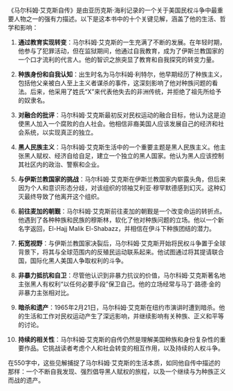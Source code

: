 《马尔科姆·艾克斯自传》是由亚历克斯·海利记录的一个关于美国民权斗争中最重要人物之一的强有力描述。以下是这本书中的十个关键见解，涵盖了他的生活、哲学和影响：

1. **通过教育实现转变**：马尔科姆·艾克斯的一生充满了不断的发展。在年轻时期，他参与了犯罪活动，但在监狱期间，他通过自我教育，成为了伊斯兰教国家的一个口才流利的代言人。他的智识之旅突显了教育和自我探究的转变力量。

2. **种族身份和自我认知**：出生时名为马尔科姆·利特尔，他早期经历了种族主义，包括他父亲被白人至上主义者谋杀的事件，这深刻影响了他对种族问题的看法。后来，他采用了姓氏“X”来代表他失去的非洲传统，并拒绝了祖先所给予的奴隶名。

3. **对融合的批评**：马尔科姆·艾克斯最初反对民权运动的融合目标，他认为这是迫使黑人加入一个腐败的白人社会。他相信非裔美国人应该发展自己的经济和社会系统，以实现真正的独立。

4. **黑人民族主义**：马尔科姆·艾克斯生活中的一个重要主题是黑人民族主义。他主张黑人赋权、经济自给自足，建立一个独立的黑人国家。他认为黑人应该控制其社区内的政治、警察和企业。

5. **与伊斯兰教国家的挑战**：马尔科姆·艾克斯在伊斯兰教国家内崭露头角，但后来因为个人和意识形态分歧，对该组织的领袖艾利亚·穆罕默德感到幻灭。这种幻灭最终导致了他离开这个组织。

6. **前往麦加的朝觐**：马尔科姆·艾克斯前往麦加的朝觐是一个改变命运的转折点。他遇到了各种种族和民族的穆斯林，软化了他对种族问题的立场。他以一个新名字返回，El-Hajj Malik El-Shabazz，并相信在伊斗下种族团结的潜力。

7. **拓宽视野**：与伊斯兰教国家决裂后，马尔科姆·艾克斯开始将民权斗争置于全球背景下，将其与全球范围内的反殖民运动联系起来。他试图通过将其提请联合国，国际化黑人美国人争取权利的斗争。

8. **非暴力抵抗和自卫**：尽管他认识到非暴力抗议的价值，马尔科姆·艾克斯著名地主张黑人有权利“以任何必要手段”保卫自己。他的立场经常与马丁·路德·金的非暴力主张相对比。

9. **暗杀和遗产**：1965年2月21日，马尔科姆·艾克斯在纽约市演讲时遭到暗杀。他的生活和工作对民权运动产生了深远影响，并继续影响有关种族、正义和平等的讨论。

10. **持续的相关性**：马尔科姆·艾克斯的自传仍然是理解美国种族和身份复杂性的重要作品。它挑战读者考虑个人和社会转变的相互作用，以及持续的人权斗争。

在550字中，这些见解捕捉了马尔科姆·艾克斯的生活本质，如同他自传中描述的那样：一个不断自我发现、强烈倡导黑人赋权的旅程，以及一个继续与为种族正义而战的遗产。